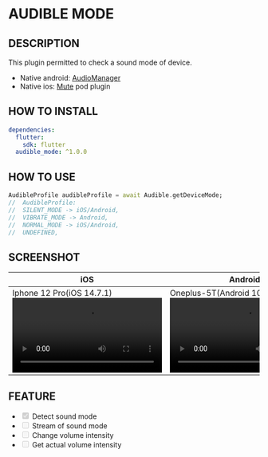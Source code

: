 # AUDIBLE MODE

## DESCRIPTION
This plugin permitted to check a sound mode of device.
- Native android: [AudioManager]
- Native ios: [Mute] pod plugin


## HOW TO INSTALL
```yaml
dependencies:
  flutter:
    sdk: flutter
  audible_mode: ^1.0.0
```
## HOW TO USE
```dart
AudibleProfile audibleProfile = await Audible.getDeviceMode;
//  AudibleProfile:
//  SILENT_MODE -> iOS/Android,
//  VIBRATE_MODE -> Android,
//  NORMAL_MODE -> iOS/Android,
//  UNDEFINED,
```
## SCREENSHOT
| iOS  |  Android |
| ------------ | ------------ |
|  Iphone 12 Pro(iOS 14.7.1) ![](screenshoot/ios.mp4) |  Oneplus-5T(Android 10) ![](screenshoot/android.mp4)|

## FEATURE
- <input type="checkbox" disabled checked /> Detect sound mode
- <input type="checkbox" disabled unchecked /> Stream of sound mode
- <input type="checkbox" disabled unchecked /> Change volume intensity
- <input type="checkbox" disabled unchecked /> Get actual volume intensity


[Mute]: https://cocoapods.org/pods/Mute "Mute"
[AudioManager]: https://developer.android.com/reference/android/media/AudioManager "AudioManager"
